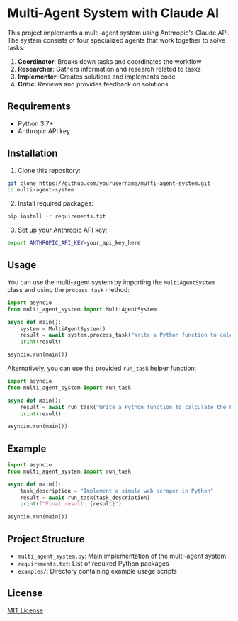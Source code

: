 # Multi-Agent System with Claude AI

This project implements a multi-agent system using Anthropic's Claude API. The system consists of four specialized agents that work together to solve tasks:

1. **Coordinator**: Breaks down tasks and coordinates the workflow
2. **Researcher**: Gathers information and research related to tasks
3. **Implementer**: Creates solutions and implements code
4. **Critic**: Reviews and provides feedback on solutions

## Requirements

- Python 3.7+
- Anthropic API key

## Installation

1. Clone this repository:
```bash
git clone https://github.com/yourusername/multi-agent-system.git
cd multi-agent-system
```

2. Install required packages:
```bash
pip install -r requirements.txt
```

3. Set up your Anthropic API key:
```bash
export ANTHROPIC_API_KEY=your_api_key_here
```

## Usage

You can use the multi-agent system by importing the `MultiAgentSystem` class and using the `process_task` method:

```python
import asyncio
from multi_agent_system import MultiAgentSystem

async def main():
    system = MultiAgentSystem()
    result = await system.process_task("Write a Python function to calculate the Fibonacci sequence")
    print(result)

asyncio.run(main())
```

Alternatively, you can use the provided `run_task` helper function:

```python
import asyncio
from multi_agent_system import run_task

async def main():
    result = await run_task("Write a Python function to calculate the Fibonacci sequence")
    print(result)

asyncio.run(main())
```

## Example

```python
import asyncio
from multi_agent_system import run_task

async def main():
    task_description = "Implement a simple web scraper in Python"
    result = await run_task(task_description)
    print(f"Final result: {result}")

asyncio.run(main())
```

## Project Structure

- `multi_agent_system.py`: Main implementation of the multi-agent system
- `requirements.txt`: List of required Python packages
- `examples/`: Directory containing example usage scripts

## License

[MIT License](LICENSE)
